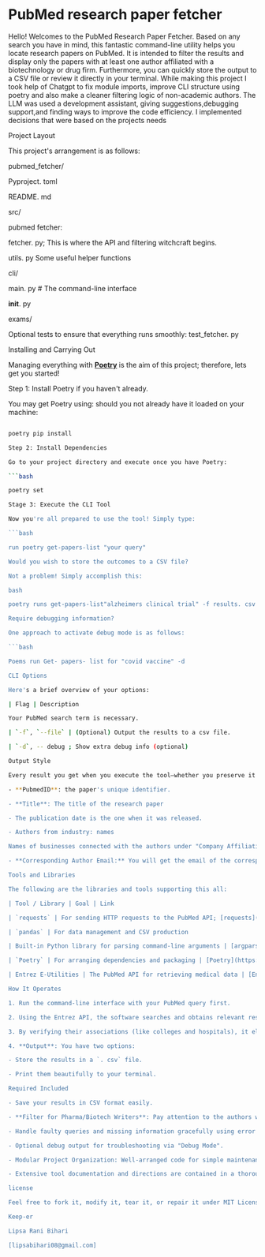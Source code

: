 # PubMed research paper fetcher

Hello! Welcomes to the PubMed Research Paper Fetcher. Based on any search you have in mind, this fantastic command-line utility helps you locate research papers on PubMed. It is intended to filter the results and display only the papers with at least one author affiliated with a biotechnology or drug firm. Furthermore, you can quickly store the output to a CSV file or review it directly in your terminal.
While making this project I took help of Chatgpt to fix module imports, improve CLI structure using poetry and also make a cleaner filtering logic of non-academic authors. The LLM was used a development assistant, giving suggestions,debugging support,and finding ways to improve the code efficiency. I implemented decisions that were based on the projects needs

Project Layout

This project's arrangement is as follows:

pubmed_fetcher/

Pyproject. toml

README. md

src/

pubmed fetcher:

fetcher. py; This is where the API and filtering witchcraft begins.

utils. py Some useful helper functions

cli/

main. py # The command-line interface

__init__. py

exams/

Optional tests to ensure that everything runs smoothly: test_fetcher. py

Installing and Carrying Out

Managing everything with **[Poetry](https://python-poetry.org/)** is the aim of this project; therefore, lets get you started!

Step 1: Install Poetry if you haven't already.

You may get Poetry using: should you not already have it loaded on your machine:

```bash

poetry pip install

Step 2: Install Dependencies

Go to your project directory and execute once you have Poetry:

```bash

poetry set

Stage 3: Execute the CLI Tool

Now you're all prepared to use the tool! Simply type:

```bash

run poetry get-papers-list "your query"

Would you wish to store the outcomes to a CSV file?

Not a problem! Simply accomplish this:

bash

poetry runs get-papers-list"alzheimers clinical trial" -f results. csv

Require debugging information?

One approach to activate debug mode is as follows:

```bash

Poems run Get- papers- list for "covid vaccine" -d

CLI Options

Here's a brief overview of your options:

| Flag | Description

Your PubMed search term is necessary.

| `-f`, `--file` | (Optional) Output the results to a csv file.

| `-d`, -- debug ; Show extra debug info (optional)

Output Style

Every result you get when you execute the tool—whether you preserve it as a CSV or see it in the console—

- **PubmedID**: the paper's unique identifier.

- **Title**: The title of the research paper

- The publication date is the one when it was released.

- Authors from industry: names

Names of businesses connected with the authors under "Company Affiliation(s)"

- **Corresponding Author Email:** You will get the email of the corresponding author, if it is available.

Tools and Libraries

The following are the libraries and tools supporting this all:

| Tool / Library | Goal | Link

| `requests` | For sending HTTP requests to the PubMed API; [requests](https://pypi.org/project/requests/)

| `pandas` | For data management and CSV production

| Built-in Python library for parsing command-line arguments | [argparse](https://docs. python.org/3/library/argparse. html)

| `Poetry` | For arranging dependencies and packaging | [Poetry](https://python-poetry.org/) |

| Entrez E-Utilities | The PubMed API for retrieving medical data | [Entrez E-Utilities]

How It Operates

1. Run the command-line interface with your PubMed query first.

2. Using the Entrez API, the software searches and obtains relevant research papers.

3. By verifying their associations (like colleges and hospitals), it eliminates entirely academic authors.

4. **Output**: You have two options:

- Store the results in a `. csv` file.

- Print them beautifully to your terminal.

Required Included

- Save your results in CSV format easily.

- **Filter for Pharma/Biotech Writers**: Pay attention to the authors who count.

- Handle faulty queries and missing information gracefully using error handling.

- Optional debug output for troubleshooting via "Debug Mode".

- Modular Project Organization: Well-arranged code for simple maintenance.

- Extensive tool documentation and directions are contained in a thorough README.

license

Feel free to fork it, modify it, tear it, or repair it under MIT License. It belongs to you to play with.

Keep-er

Lipsa Rani Bihari

[lipsabihari08@gmail.com]
